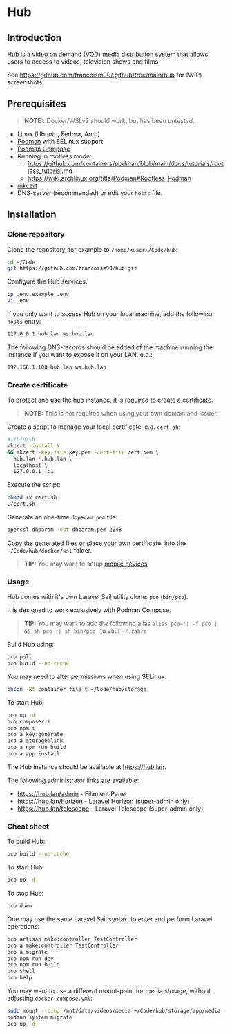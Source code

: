 # Hub

## Introduction

Hub is a video on demand (VOD) media distribution system that allows users to access to videos, television shows and films.

See <https://github.com/francoism90/.github/tree/main/hub> for (WIP) screenshots.

## Prerequisites

> **NOTE:**: Docker/WSLv2 should work, but has been untested.

- Linux (Ubuntu, Fedora, Arch)
- [Podman](https://podman.io/) with SELinux support
- [Podman Compose](https://github.com/containers/podman-compose)
- Running in rootless mode:
  - <https://github.com/containers/podman/blob/main/docs/tutorials/rootless_tutorial.md>
  - <https://wiki.archlinux.org/title/Podman#Rootless_Podman>
- [mkcert](https://github.com/FiloSottile/mkcert)
- DNS-server (recommended) or edit your `hosts` file.

## Installation

### Clone repository

Clone the repository, for example to `/home/<user>/Code/hub`:

```bash
cd ~/Code
git https://github.com/francoism90/hub.git
```

Configure the Hub services:

```bash
cp .env.example .env
vi .env
```

If you only want to access Hub on your local machine, add the following `hosts` entry:

```md
127.0.0.1 hub.lan ws.hub.lan
```

The following DNS-records should be added of the machine running the instance if you want to expose it on your LAN, e.g.:

```md
192.168.1.100 hub.lan ws.hub.lan
```

### Create certificate

To protect and use the hub instance, it is required to create a certificate.

> **NOTE:** This is not required when using your own domain and issuer.

Create a script to manage your local certificate, e.g. `cert.sh`:

```bash
#!/bin/sh
mkcert -install \
&& mkcert -key-file key.pem -cert-file cert.pem \
  hub.lan *.hub.lan \
  localhost \
  127.0.0.1 ::1
```

Execute the script:

```bash
chmod +x cert.sh
./cert.sh
```

Generate an one-time `dhparam.pem` file:

```bash
openssl dhparam -out dhparam.pem 2048
```

Copy the generated files or place your own certificate, into the `~/Code/hub/docker/ssl` folder.

> **TIP:** You may want to setup [mobile devices](https://github.com/FiloSottile/mkcert#mobile-devices).

### Usage

Hub comes with it's own Laravel Sail utility clone: `pco` (`bin/pco`).

It is designed to work exclusively with Podman Compose.

> **TIP:** You may want to add the following alias `alias pco='[ -f pco ] && sh pco || sh bin/pco'` to your `~/.zshrc`

Build Hub using:

```bash
pco pull
pco build --no-cache
```

You may need to alter permissions when using SELinux:

```bash
chcon -Rt container_file_t ~/Code/hub/storage
```

To start Hub:

```bash
pco up -d
pco composer i
pco npm i
pco a key:generate
pco a storage:link
pco a npm run build
pco a app:install
```

The Hub instance should be available at <https://hub.lan>.

The following administrator links are available:

- <https://hub.lan/admin> - Filament Panel
- <https://hub.lan/horizon> - Laravel Horizon (super-admin only)
- <https://hub.lan/telescope> - Laravel Telescope (super-admin only)

### Cheat sheet

To build Hub:

```bash
pco build --no-cache
```

To start Hub:

```bash
pco up -d
```

To stop Hub:

```bash
pco down
```

One may use the same Laravel Sail syntax, to enter and perform Laravel operations:

```bash
pco artisan make:controller TestController
pco a make:controller TestController
pco a migrate
pco npm run dev
pco npm run build
pco shell
pco help
```

You may want to use a different mount-point for media storage, without adjusting `docker-compose.yml`:

```bash
sudo mount --bind /mnt/data/videos/media ~/Code/hub/storage/app/media -o x-gvfs-hide
podman system migrate
pco up -d
```
